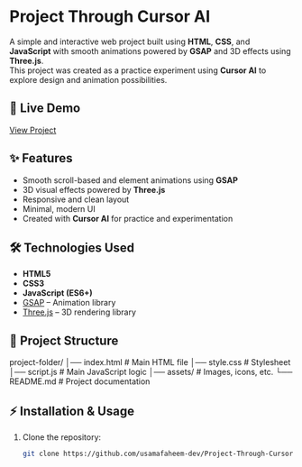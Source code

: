 # Project Through Cursor AI

A simple and interactive web project built using **HTML**, **CSS**, and **JavaScript** with smooth animations powered by **GSAP** and 3D effects using **Three.js**.  
This project was created as a practice experiment using **Cursor AI** to explore design and animation possibilities.

## 🚀 Live Demo
[View Project](https://solona-cursor.netlify.app/)

## ✨ Features
- Smooth scroll-based and element animations using **GSAP**
- 3D visual effects powered by **Three.js**
- Responsive and clean layout
- Minimal, modern UI
- Created with **Cursor AI** for practice and experimentation

## 🛠️ Technologies Used
- **HTML5**
- **CSS3**
- **JavaScript (ES6+)**
- [GSAP](https://greensock.com/gsap/) – Animation library
- [Three.js](https://threejs.org/) – 3D rendering library

## 📂 Project Structure
project-folder/
│── index.html # Main HTML file
│── style.css # Stylesheet
│── script.js # Main JavaScript logic
│── assets/ # Images, icons, etc.
└── README.md # Project documentation

## ⚡ Installation & Usage
1. Clone the repository:
   ```bash
   git clone https://github.com/usamafaheem-dev/Project-Through-Cursor-AI.git

